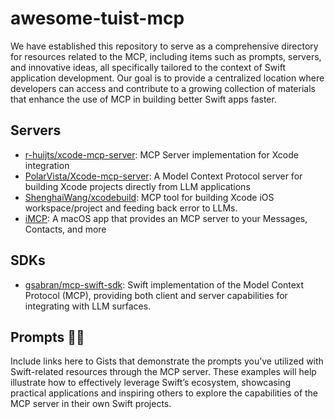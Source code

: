# awesome-tuist-mcp

We have established this repository to serve as a comprehensive directory for resources related to the MCP, including items such as prompts, servers, and innovative ideas, all specifically tailored to the context of Swift application development. Our goal is to provide a centralized location where developers can access and contribute to a growing collection of materials that enhance the use of MCP in building better Swift apps faster.

## Servers

- [r-huijts/xcode-mcp-server](https://github.com/r-huijts/xcode-mcp-server): MCP Server implementation for Xcode integration
- [PolarVista/Xcode-mcp-server](https://github.com/PolarVista/Xcode-mcp-server): A Model Context Protocol server for building Xcode projects directly from LLM applications
- [ShenghaiWang/xcodebuild](https://github.com/ShenghaiWang/xcodebuild): MCP tool for building Xcode iOS workspace/project and feeding back error to LLMs. 
- [iMCP](https://github.com/loopwork-ai/iMCP): A macOS app that provides an MCP server to your Messages, Contacts, and more

## SDKs
- [gsabran/mcp-swift-sdk](https://github.com/gsabran/mcp-swift-sdk): Swift implementation of the Model Context Protocol (MCP), providing both client and server capabilities for integrating with LLM surfaces.


## Prompts 👩‍🔬

Include links here to Gists that demonstrate the prompts you’ve utilized with Swift-related resources through the MCP server. These examples will help illustrate how to effectively leverage Swift’s ecosystem, showcasing practical applications and inspiring others to explore the capabilities of the MCP server in their own Swift projects.
